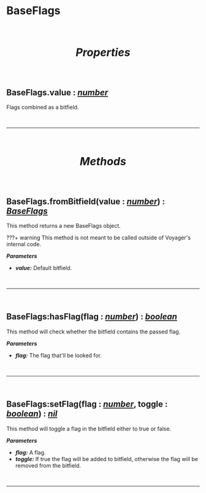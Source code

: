# BaseFlags

<br />

# <p align = "center">***Properties***</p>

<br />

## **BaseFlags.value :** [*number*](https://create.roblox.com/docs/scripting/luau/numbers)
Flags combined as a bitfield.

<br />

---

<br />

# <p align = "center">***Methods***</p>

<br />

## **BaseFlags.fromBitfield**(value **:** [*number*](https://create.roblox.com/docs/scripting/luau/numbers)) **:** [*BaseFlags*](BaseFlags.md)
This method returns a new BaseFlags object.

???+ warning
    This method is not meant to be called outside of Voyager's internal code.

***Parameters***

- ***value:*** Default bitfield.

<br />

---

<br />

## **BaseFlags:hasFlag**(flag **:** [*number*](https://create.roblox.com/docs/scripting/luau/numbers)) **:** [*boolean*](https://create.roblox.com/docs/scripting/luau/booleans)
This method will check whether the bitfield contains the passed flag.

***Parameters***

- ***flag:*** The flag that'll be looked for.

<br />

---

<br />

## **BaseFlags:setFlag**(flag **:** [*number*](https://create.roblox.com/docs/scripting/luau/numbers), toggle **:** [*boolean*](https://create.roblox.com/docs/scripting/luau/booleans)) **:** [*nil*](https://create.roblox.com/docs/scripting/luau/nil)
This method will toggle a flag in the bitfield either to true or false.

***Parameters***

- ***flag:*** A flag.
- ***toggle:*** If true the flag will be added to bitfield, otherwise the flag will be removed from the bitfield.

<br />

---

<br />